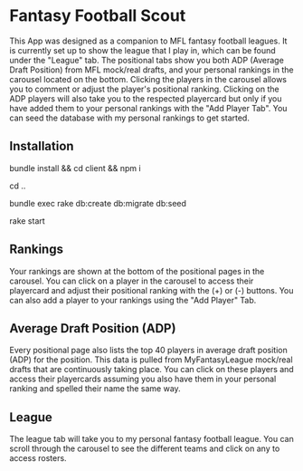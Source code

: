 Fantasy Football Scout
======================================

This App was designed as a companion to MFL fantasy football leagues. It is currently set up to show the league that I play in, which can be found under the "League" tab. The positional tabs show you both ADP (Average Draft Position) from MFL mock/real drafts, and your personal rankings in the carousel located on the bottom. Clicking the players in the carousel allows you to comment or adjust the player's positional ranking. Clicking on the ADP players will also take you to the respected playercard but only if you have added them to your personal rankings with the "Add Player Tab". You can seed the database with my personal rankings to get started.

Installation
------------

bundle install && cd client && npm i

cd ..

bundle exec rake db:create db:migrate db:seed

rake start

Rankings
------------

Your rankings are shown at the bottom of the positional pages in the carousel. You can click on a player in the carousel to access their playercard and adjust their positional ranking with the (+) or (-) buttons. You can also add a player to your rankings using the "Add Player" Tab.

Average Draft Position (ADP)
------------

Every positional page also lists the top 40 players in average draft position (ADP) for the position. This data is pulled from MyFantasyLeague mock/real drafts that are continuously taking place. You can click on these players and access their playercards assuming you also have them in your personal ranking and spelled their name the same way.

League
------------

The league tab will take you to my personal fantasy football league. You can scroll through the carousel to see the different teams and click on any to access rosters.
